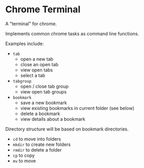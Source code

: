 # Chrome Terminal

A "terminal" for chrome.

Implements common chrome tasks as command line functions.

Examples include:
 - `tab`
   - open a new tab
   - close an open tab
   - view open tabs
   - select a tab
 - `tabgroup`
   - open / close tab group
   - view open tab groups
 - `bookmark`
   - save a new bookmark
   - view existing bookmarks in current folder (see below)
   - delete a bookmark
   - view details about a bookmark

Directory structure will be based on bookmark directories.
 - `cd` to move into folders
 - `mkdir` to create new folders
 - `rmdir` to delete a folder
 - `cp` to copy
 - `mv` to move
